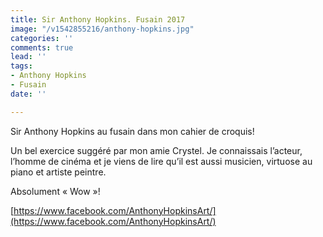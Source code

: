 ```yaml
---
title: Sir Anthony Hopkins. Fusain 2017
image: "/v1542855216/anthony-hopkins.jpg"
categories: ''
comments: true
lead: ''
tags:
- Anthony Hopkins
- Fusain
date: ''

---
```

Sir Anthony Hopkins au fusain dans mon cahier de croquis! 

Un bel exercice suggéré par mon amie Crystel. Je connaissais l’acteur, l’homme de cinéma et je viens de lire qu’il est aussi musicien, virtuose au piano et artiste peintre. 

Absolument « Wow »! 

[https://www.facebook.com/AnthonyHopkinsArt/](https://www.facebook.com/AnthonyHopkinsArt/)